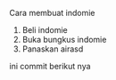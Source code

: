 Cara membuat indomie
1. Beli indomie
2. Buka bungkus indomie
3. Panaskan airasd

ini commit berikut nya 